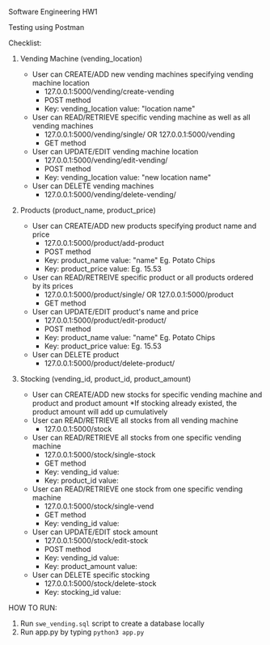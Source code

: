 Software Engineering HW1 

Testing using Postman 

Checklist:
1. Vending Machine (vending_location)
    - User can CREATE/ADD new vending machines specifying vending machine location 
        - 127.0.0.1:5000/vending/create-vending
        - POST method
        - Key: vending_location value: "location name"
    - User can READ/RETRIEVE specific vending machine as well as all vending machines
        - 127.0.0.1:5000/vending/single/<id> OR 127.0.0.1:5000/vending
        - GET method
    - User can UPDATE/EDIT vending machine location
        - 127.0.0.1:5000/vending/edit-vending/<id>
        - POST method
        - Key: vending_location value: "new location name"
    - User can DELETE vending machines
        - 127.0.0.1:5000/vending/delete-vending/<id>

2. Products (product_name, product_price)
    - User can CREATE/ADD new products specifying product name and price
        - 127.0.0.1:5000/product/add-product
        - POST method
        - Key: product_name value: "name" Eg. Potato Chips
        - Key: product_price value: <float num> Eg. 15.53
    - User can READ/RETREIVE specific product or all products ordered by its prices
        - 127.0.0.1:5000/product/single/<id> OR 127.0.0.1:5000/product
        - GET method
    - User can UPDATE/EDIT product's name and price
        - 127.0.0.1:5000/product/edit-product/<id>
        - POST method
        - Key: product_name value: "name" Eg. Potato Chips
        - Key: product_price value: <float num> Eg. 15.53
    - User can DELETE product
        - 127.0.0.1:5000/product/delete-product/<id>

3. Stocking (vending_id, product_id, product_amount)
    - User can CREATE/ADD new stocks for specific vending machine and product and product amount
        *If stocking already existed, the product amount will add up cumulatively 
    - User can READ/RETRIEVE all stocks from all vending machine
        - 127.0.0.1:5000/stock
    - User can READ/RETRIEVE all stocks from one specific vending machine
        - 127.0.0.1:5000/stock/single-stock
        - GET method
        - Key: vending_id value: <int>
        - Key: product_id value: <int>
    - User can READ/RETRIEVE one stock from one specific vending machine
        - 127.0.0.1:5000/stock/single-vend
        - GET method
        - Key: vending_id value: <int>
    - User can UPDATE/EDIT stock amount
        - 127.0.0.1:5000/stock/edit-stock
        - POST method
        - Key: vending_id value: <int>
        - Key: product_amount value: <int>
    - User can DELETE specific stocking
        - 127.0.0.1:5000/stock/delete-stock
        - Key: stocking_id value: <int>

HOW TO RUN:
1. Run `swe_vending.sql` script to create a database locally
2. Run app.py by typing `python3 app.py`